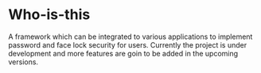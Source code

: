 # Who-is-this
A framework which can be integrated to various applications to implement password and face lock security for users. Currently the project is under development and more features are goin to be added in the upcoming versions.
